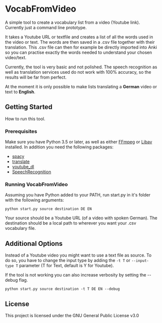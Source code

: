 # VocabFromVideo
A simple tool to create a vocabulary list from a video (Youtube link). Currently just a command line prototype.

It takes a Youtube URL or textfile and creates a list of all the words used in the video or text. The words are then saved in a .csv file together with their translation. This .csv file can then for example be directly imported into Anki so you can practise exactly the words needed to understand your chosen video/text.

Currently, the tool is very basic and not polished. The speech recognition as well as translation services used do not work with 100% accuracy, so the results will be far from perfect.

At the moment it is only possible to make lists translating a __German__ video or text to __English__.
## Getting Started
How to run this tool.
### Prerequisites
Make sure you have Python 3.5 or later, as well as either [FFmpeg](https://www.ffmpeg.org/) or [Libav](https://libav.org/) installed.
In addition you need the following packages:
* [spacy](https://pypi.org/project/spacy/)
* [translate](https://pypi.org/project/translate/)
* [youtube_dl](https://pypi.org/project/youtube_dl/)
* [SpeechRecognition](https://pypi.org/project/SpeechRecognition/)
### Running VocabFromVideo
Assuming you have Python added to your PATH, run start.py in it's folder with the following arguments:

`python start.py source destination DE EN`

Your source should be a Youtube URL (of a video with spoken German).
The destination should be a local path to wherever you want your .csv vocabulary file.

## Additional Options
Instead of a Youtube video you might want to use a text file as source. To do so, you have to change the input type by adding the `-t T` or `--input-type T` parameter (T for Text, default is Y for Youtube).

If the tool is not working you can also increase verbosity by setting the --debug flag.

`python start.py source destination -t T DE EN --debug`

## License
This project is licensed under the GNU General Public License v3.0
